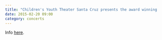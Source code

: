```yaml
---
title: "Children's Youth Theater Santa Cruz presents the award winning Broadway play \"Beauty and the Beast.\""
date: 2015-02-20 09:00
category: concerts
---
```

Info [here](http://www.cytsantacruz.org/shows/Disneys-Beauty-and-the-Beast-15).

